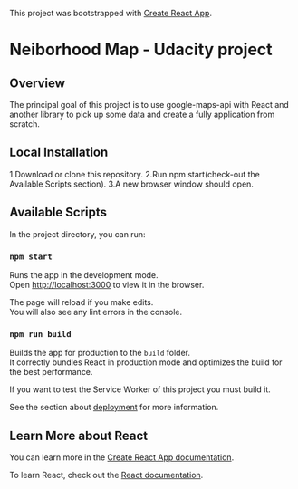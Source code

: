 This project was bootstrapped with [Create React App](https://github.com/facebook/create-react-app).

# Neiborhood Map - Udacity project

## Overview

The principal goal of this project is to use google-maps-api with React and another library to pick up some data and create a fully application from scratch.

## Local Installation

1.Download or clone this repository.
2.Run npm start(check-out the Available Scripts section).
3.A new browser window should open.

## Available Scripts

In the project directory, you can run:

### `npm start`

Runs the app in the development mode.<br>
Open [http://localhost:3000](http://localhost:3000) to view it in the browser.

The page will reload if you make edits.<br>
You will also see any lint errors in the console.

### `npm run build`

Builds the app for production to the `build` folder.<br>
It correctly bundles React in production mode and optimizes the build for the best performance.

If you want to test the Service Worker of this project you must build it.

See the section about [deployment](https://facebook.github.io/create-react-app/docs/deployment) for more information.

## Learn More about React

You can learn more in the [Create React App documentation](https://facebook.github.io/create-react-app/docs/getting-started).

To learn React, check out the [React documentation](https://reactjs.org/).